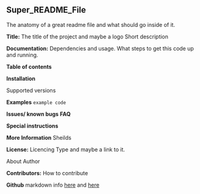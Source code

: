 ## Super_README_File
The anatomy of a great readme file and what should go inside of it.

**Title:** The title of the project and maybe a logo
Short description

**Documentation:** Dependencies and usage.  What steps to get this code up and running.  

**Table of contents**

**Installation**



Supported versions

**Examples**  `example code`

**Issues/ known bugs**
**FAQ**


**Special instructions**


**More Information**
Sheilds

**License:** Licencing Type and maybe a link to it.


About Author

**Contributors:**  How to contribute

**Github** markdown info [here](https://help.github.com/articles/basic-writing-and-formatting-syntax/#lists) and [here](https://help.github.com/categories/writing-on-github/)
